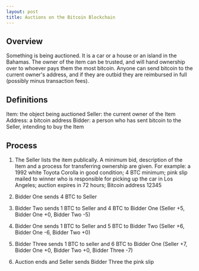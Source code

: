 ```yaml
---
layout: post
title: Auctions on the Bitcoin Blockchain
---
```


## Overview
Something is being auctioned. It is a car or a house or an island in the Bahamas. The owner of the item can be trusted, and will hand ownership over to whoever pays them the most bitcoin. Anyone can send bitcoin to the current owner's address, and if they are outbid they are reimbursed in full (possibly minus transaction fees).

## Definitions
Item: the object being auctioned
Seller: the current owner of the Item
Address: a bitcoin address
Bidder: a person who has sent bitcoin to the Seller, intending to buy the Item

## Process
1. The Seller lists the item publically. A minimum bid, description of the Item and a process for transferring ownership are given. For example: a 1992 white Toyota Corolla in good condition; 4 BTC minimum; pink slip mailed to winner who is responsible for picking up the car in Los Angeles; auction expires in 72 hours; Bitcoin address 12345

2. Bidder One sends 4 BTC to Seller

3. Bidder Two sends 1 BTC to Seller and 4 BTC to Bidder One (Seller +5, Bidder One +0, Bidder Two -5)

4. Bidder One sends 1 BTC to Seller and 5 BTC to Bidder Two (Seller +6, Bidder One -6, Bidder Two +0)

5. Bidder Three sends 1 BTC to seller and 6 BTC to Bidder One (Seller +7, Bidder One +0, Bidder Two +0, Bidder Three -7)

6. Auction ends and Seller sends Bidder Three the pink slip
